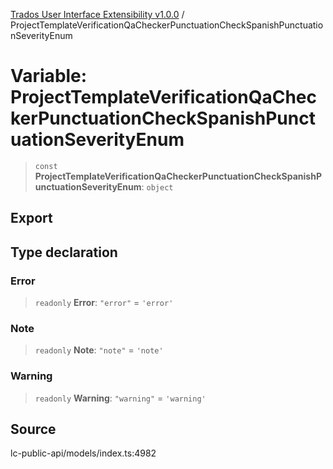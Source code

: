 [Trados User Interface Extensibility v1.0.0](../wiki/globals) / ProjectTemplateVerificationQaCheckerPunctuationCheckSpanishPunctuationSeverityEnum

# Variable: ProjectTemplateVerificationQaCheckerPunctuationCheckSpanishPunctuationSeverityEnum

> `const` **ProjectTemplateVerificationQaCheckerPunctuationCheckSpanishPunctuationSeverityEnum**: `object`

## Export

## Type declaration

### Error

> `readonly` **Error**: `"error"` = `'error'`

### Note

> `readonly` **Note**: `"note"` = `'note'`

### Warning

> `readonly` **Warning**: `"warning"` = `'warning'`

## Source

lc-public-api/models/index.ts:4982
